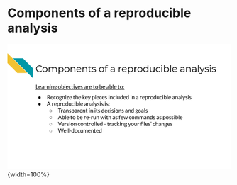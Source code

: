 
# Components of a reproducible analysis 



![](resources/images/03-components_files/figure-docx//1MNHf8JpolaEP_vQ_kB-1xRBF9wo3haCArRu117hBoHA_g21a84b32106_0_23.png){width=100%}
